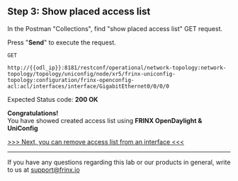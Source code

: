 ## Step 3: Show placed access list

In the Postman "Collections", find "show placed access list" GET request.


Press "**Send**" to execute the request.

```
GET

http://{{odl_ip}}:8181/restconf/operational/network-topology:network-topology/topology/uniconfig/node/xr5/frinx-uniconfig-topology:configuration/frinx-openconfig-acl:acl/interfaces/interface/GigabitEthernet0/0/0/0
```

Expected Status code: **200 OK**

**Congratulations!** <br>
You have showed created access list using **FRINX OpenDaylight & UniConfig**

[>>> Next, you can remove access list from an interface <<<](14.md)

---
If you have any questions regarding this lab or our products in general, write to us at [support@frinx.io](mailto:support@frinx.io)